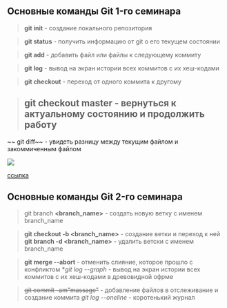 ## Основные команды Git 1-го семинара

> **git init** - создание локального репозитория


> **git status** - получить информацию от git о его текущем состоянии

> **git add** - добавить файл или файлы к следующему коммиту

> **git log** - вывод на экран истории всех 
коммитов с их хеш-кодами

> **git checkout** - переход от одного коммита к другому

> ## git checkout master -  вернуться к актуальному состоянию и продолжить работу 

~~ git diff~~ - увидеть разницу между текущим файлом и закоммиченным файлом 

![](https://img2.akspic.ru/previews/0/9/6/0/7/170690/170690-smartfon-volosy-pricheska-svet-purpur-x750.jpg)

[ссылка](https://gb.ru/)


## Основные команды Git 2-го семинара

> git branch **<branch_name>** - создать новую ветку с именем branch_name

> **git checkout -b <branch_name>** - создание ветки и переход к ней 
> **git branch -d <branch_name>** - удалить ветски с именем branch_name

>**git merge --abort** - отменить слияние, которое прошло с конфликтом
>**git log --graph* - вывод на экран истории всех коммитов с их хеш-кодами в древовидной офрме

>~~git commit -am"massage"~~ - добавление файлов в отслеживание и создание коммита
>*git log --oneline* - коротенький журнал
